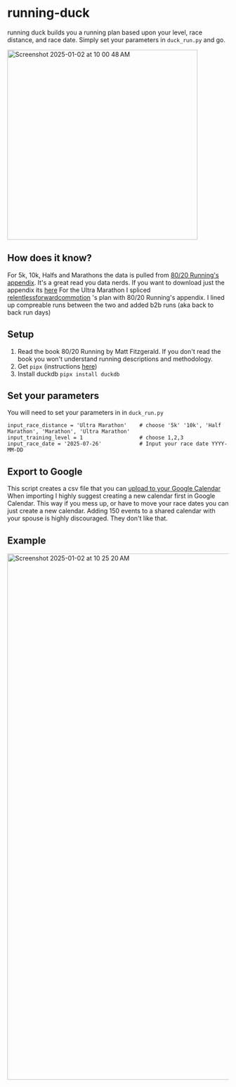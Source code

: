 # running-duck
running duck builds you a running plan based upon your level, race distance, and race date. 
Simply set your parameters in `duck_run.py` and go.



<img width="433" alt="Screenshot 2025-01-02 at 10 00 48 AM" src="https://github.com/user-attachments/assets/aa61195a-9589-4479-80fb-246387a997a2" />

## How does it know?
For 5k, 10k, Halfs and Marathons the data is pulled from [80/20 Running's appendix](https://www.amazon.com/80-20-Running-Stronger-Training/dp/0451470885). It's a great read you data nerds. If you want to download just the appendix its [here](https://d2fahduf2624mg.cloudfront.net/pre_purchase_docs/BK_TANT_007549/2020-06-25-05-08-30/bk_tant_007549.pdf)
For the Ultra Marathon I spliced [relentlessforwardcommotion](https://relentlessforwardcommotion.com/free-50-mile-ultramarathon-training-plan-guide/) 's plan with 80/20 Running's appendix. I lined up compreable runs between the two and added b2b runs (aka back to back run days)

## Setup
1. Read the book 80/20 Running by Matt Fitzgerald. If you don't read the book you won't understand running descriptions and methodology.
2. Get `pipx` (instructions [here](https://pipx.pypa.io/stable/installation/))
3. Install duckdb `pipx install duckdb`

## Set your parameters
You will need to set your parameters in in `duck_run.py`
```
input_race_distance = 'Ultra Marathon'    # choose '5k' '10k', 'Half Marathon', 'Marathon', 'Ultra Marathon'
input_training_level = 1                  # choose 1,2,3
input_race_date = '2025-07-26'            # Input your race date YYYY-MM-DD
```

## Export to Google
This script creates a csv file that you can [upload to your Google Calendar](https://support.google.com/calendar/answer/37118?hl=en&co=GENIE.Platform%3DDesktop#zippy=)
When importing I highly suggest creating a new calendar first in Google Calendar. This way if you mess up, or have to move your race dates you can just create a new calendar. Adding 150 events to a shared calendar with your spouse is highly discouraged. They don't like that.

## Example 
<img width="1199" alt="Screenshot 2025-01-02 at 10 25 20 AM" src="https://github.com/user-attachments/assets/ba7477ea-3710-49b4-84cb-15e6684aedd9" />
